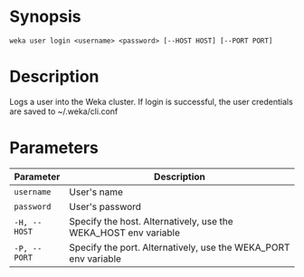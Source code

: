 # Synopsis

```weka user login <username> <password> [--HOST HOST] [--PORT PORT]```

# Description

Logs a user into the Weka cluster. If login is successful, the user credentials are saved to ~/.weka/cli.conf

# Parameters

| Parameter | Description |
| --------- | ----------- |
| `username` | User's name |
| `password` | User's password |
| `-H, --HOST` | Specify the host. Alternatively, use the WEKA_HOST env variable |
| `-P, --PORT` | Specify the port. Alternatively, use the WEKA_PORT env variable |
